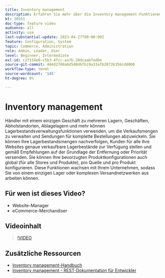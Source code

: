 ```yaml
---
title: Inventory management
description: Erfahren Sie mehr über die Inventory management-Funktionen und wie Sie sie für die Arbeit von einem einzigen Warehouse oder komplexen Versandnetzwerk verwenden können.
kt: 10551
doc-type: feature video
audience: all
activity: use
last-substantial-update: 2023-04-27T00:00:00Z
feature: Configuration, System
topic: Commerce, Administration
role: Admin, Leader, User
level: Beginner, Intermediate
exl-id: c2f154e0-c5b3-4fcc-aa7b-20dcaabfadbe
source-git-commit: 404d2708a6d540d6fb19a33afb20726356cd8000
workflow-type: tm+mt
source-wordcount: '145'
ht-degree: 0%

---
```


# Inventory management

Händler mit einem einzigen Geschäft zu mehreren Lagern, Geschäften, Abholstandorten, Ablagelagern und mehr können Lagerbestandsverwaltungsfunktionen verwenden, um die Verkaufsmengen zu verwalten und Sendungen für komplette Bestellungen abzuwickeln. Sie können Ihre Lagerbestandsmengen nachverfolgen, Kunden für alle Ihre Websites genaue verkaufbare Lagerbestände zur Verfügung stellen und gemäß Empfehlungen auf der Grundlage der Entfernung oder Priorität versenden. Sie können Ihre bevorzugten Produktkonfigurationen auch global (für alle Stores und Produkte), pro Quelle und pro Produkt konfigurieren. Diese Funktionen wachsen mit Ihrem Unternehmen, sodass Sie von einem einzigen Lager oder komplexen Versandnetzwerken aus arbeiten können.

## Für wen ist dieses Video?

- Website-Manager
- eCommerce-Merchandiser

## Videoinhalt

>[!VIDEO](https://video.tv.adobe.com/v/343748?quality=12&learn=on)

## Zusätzliche Ressourcen

- [Inventory management-Handbuch](https://experienceleague.adobe.com/docs/commerce-admin/inventory/introduction.html)
- [Inventory management - REST-Dokumentation für Entwickler](https://developer.adobe.com/commerce/webapi/rest/inventory/)
